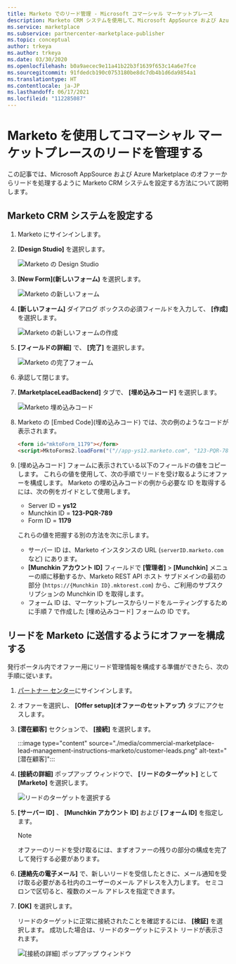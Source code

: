 ```yaml
---
title: Marketo でのリード管理 - Microsoft コマーシャル マーケットプレース
description: Marketo CRM システムを使用して、Microsoft AppSource および Azure Marketplace からリードを管理する方法について説明します。
ms.service: marketplace
ms.subservice: partnercenter-marketplace-publisher
ms.topic: conceptual
author: trkeya
ms.author: trkeya
ms.date: 03/30/2020
ms.openlocfilehash: b0a9aecec9e11a41b22b3f1639f653c14a6e7fce
ms.sourcegitcommit: 91fdedcb190c0753180be8dc7db4b1d6da9854a1
ms.translationtype: HT
ms.contentlocale: ja-JP
ms.lasthandoff: 06/17/2021
ms.locfileid: "112285087"
---
```

# <a name="use-marketo-to-manage-commercial-marketplace-leads"></a>Marketo を使用してコマーシャル マーケットプレースのリードを管理する

この記事では、Microsoft AppSource および Azure Marketplace のオファーからリードを処理するように Marketo CRM システムを設定する方法について説明します。

## <a name="set-up-your-marketo-crm-system"></a>Marketo CRM システムを設定する

1. Marketo にサインインします。

1. **[Design Studio]** を選択します。

    ![Marketo の Design Studio](./media/commercial-marketplace-lead-management-instructions-marketo/marketo-1.png)

1.  **[New Form]\(新しいフォーム\)** を選択します。

    ![Marketo の新しいフォーム](./media/commercial-marketplace-lead-management-instructions-marketo/marketo-2.png)

1.  **[新しいフォーム]** ダイアログ ボックスの必須フィールドを入力して、 **[作成]** を選択します。

    ![Marketo の新しいフォームの作成](./media/commercial-marketplace-lead-management-instructions-marketo/marketo-3.png)

1.  **[フィールドの詳細]** で、 **[完了]** を選択します。

    ![Marketo の完了フォーム](./media/commercial-marketplace-lead-management-instructions-marketo/marketo-4.png)

1.  承認して閉じます。

1. **[MarketplaceLeadBackend]** タブで、 **[埋め込みコード]** を選択します。 

    ![Marketo 埋め込みコード](./media/commercial-marketplace-lead-management-instructions-marketo/marketo-6.png)

1. Marketo の [Embed Code]\(埋め込みコード\) では、次の例のようなコードが表示されます。

    ```html
    <form id="mktoForm_1179"></form>
    <script>MktoForms2.loadForm("("//app-ys12.marketo.com", "123-PQR-789", 1179);</script>
    ```

1. [埋め込みコード] フォームに表示されている以下のフィールドの値をコピーします。 これらの値を使用して、次の手順でリードを受け取るようにオファーを構成します。 Marketo の埋め込みコードの例から必要な ID を取得するには、次の例をガイドとして使用します。

    - Server ID = **ys12**
    - Munchkin ID = **123-PQR-789**
    - Form ID = **1179**

    これらの値を把握する別の方法を次に示します。

    - サーバー ID は、Marketo インスタンスの URL (`serverID.marketo.com` など) にあります。
    - **[Munchkin アカウント ID]** フィールドで **[管理者]**  >  **[Munchkin]** メニューの順に移動するか、Marketo REST API ホスト サブドメインの最初の部分 (`https://{Munchkin ID}.mktorest.com`) から、ご利用のサブスクリプションの Munchkin ID を取得します。
    - フォーム ID は、マーケットプレースからリードをルーティングするために手順 7 で作成した [埋め込みコード] フォームの ID です。

## <a name="configure-your-offer-to-send-leads-to-marketo"></a>リードを Marketo に送信するようにオファーを構成する

発行ポータル内でオファー用にリード管理情報を構成する準備ができたら、次の手順に従います。 

1. [パートナー センター](https://go.microsoft.com/fwlink/?linkid=2165290)にサインインします。

1. オファーを選択し、 **[Offer setup]\(オファーのセットアップ\)** タブにアクセスします。

1. **[潜在顧客]** セクションで、 **[接続]** を選択します。

    :::image type="content" source="./media/commercial-marketplace-lead-management-instructions-marketo/customer-leads.png" alt-text="[潜在顧客]":::

1. **[接続の詳細]** ポップアップ ウィンドウで、 **[リードのターゲット]** として **[Marketo]** を選択します。

    ![リードのターゲットを選択する](./media/commercial-marketplace-lead-management-instructions-marketo/choose-lead-destination.png)

1. **[サーバー ID]** 、 **[Munchkin アカウント ID]** および **[フォーム ID]** を指定します。

    > [!NOTE]
    > オファーのリードを受け取るには、まずオファーの残りの部分の構成を完了して発行する必要があります。 

1. **[連絡先の電子メール]** で、新しいリードを受信したときに、メール通知を受け取る必要がある社内のユーザーのメール アドレスを入力します。 セミコロンで区切ると、複数のメール アドレスを指定できます。

1. **[OK]** を選択します。

   リードのターゲットに正常に接続されたことを確認するには、 **[検証]** を選択します。 成功した場合は、リードのターゲットにテスト リードが表示されます。

   ![[接続の詳細] ポップアップ ウィンドウ](./media/commercial-marketplace-lead-management-instructions-marketo/marketo-connection-details.png)
